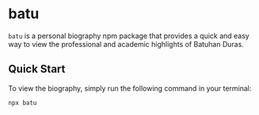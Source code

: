 # batu

`batu` is a personal biography npm package that provides a quick and easy way to view the professional and academic highlights of Batuhan Duras.

## Quick Start

To view the biography, simply run the following command in your terminal:

```bash
npx batu
